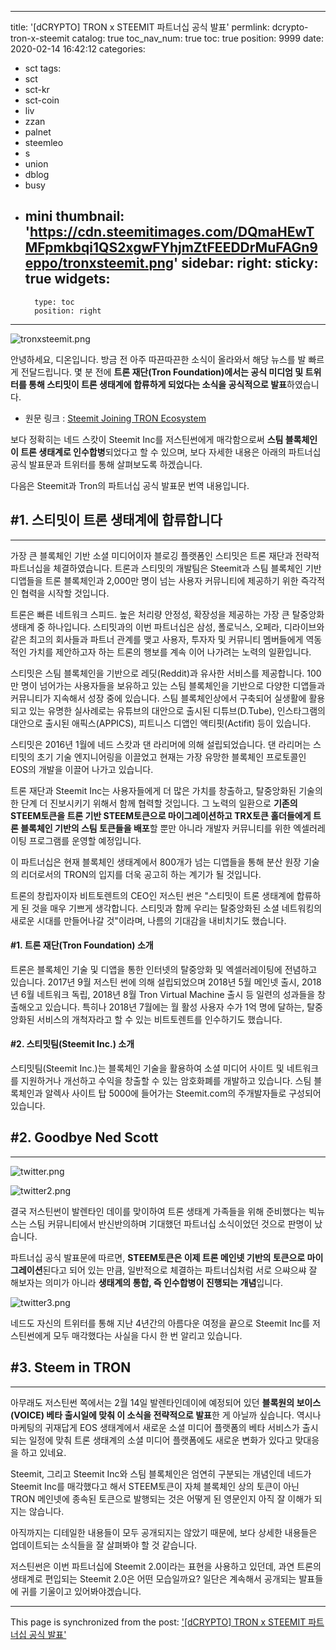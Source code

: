 
---
title: '[dCRYPTO] TRON x STEEMIT 파트너십 공식 발표'
permlink: dcrypto-tron-x-steemit
catalog: true
toc_nav_num: true
toc: true
position: 9999
date: 2020-02-14 16:42:12
categories:
- sct
tags:
- sct
- sct-kr
- sct-coin
- liv
- zzan
- palnet
- steemleo
- s
- union
- dblog
- busy
- mini
thumbnail: 'https://cdn.steemitimages.com/DQmaHEwTMFpmkbqi1QS2xgwFYhjmZtFEEDDrMuFAGn9eppo/tronxsteemit.png'
sidebar:
    right:
        sticky: true
widgets:
    -
        type: toc
        position: right
---


![tronxsteemit.png](https://cdn.steemitimages.com/DQmaHEwTMFpmkbqi1QS2xgwFYhjmZtFEEDDrMuFAGn9eppo/tronxsteemit.png)

안녕하세요, 디온입니다. 방금 전 아주 따끈따끈한 소식이 올라와서 해당 뉴스를 발 빠르게 전달드립니다. 몇 분 전에 **트론 재단(Tron Foundation)에서는 공식 미디엄 및 트위터를 통해 스티밋이 트론 생태계에 합류하게 되었다는 소식을 공식적으로 발표**하였습니다.

- 원문 링크 : [Steemit Joining TRON Ecosystem](https://medium.com/@TronFoundation/steemit-joining-tron-ecosystem-6ad66584d0b)

보다 정확히는 네드 스캇이 Steemit Inc를 저스틴썬에게 매각함으로써 **스팀 블록체인이 트론 생태계로 인수합병**되었다고 할 수 있으며, 보다 자세한 내용은 아래의 파트너십 공식 발표문과 트위터를 통해 살펴보도록 하겠습니다.

다음은 Steemit과 Tron의 파트너십 공식 발표문 번역 내용입니다.

## #1. 스티밋이 트론 생태계에 합류합니다
---
가장 큰 블록체인 기반 소셜 미디어이자 블로깅 플랫폼인 스티밋은 트론 재단과 전략적 파트너십을 체결하였습니다. 트론과 스티밋의 개발팀은 Steemit과 스팀 블록체인 기반 디앱들을 트론 블록체인과 2,000만 명이 넘는 사용자 커뮤니티에 제공하기 위한 즉각적인 협력을 시작할 것입니다.

트론은 빠른 네트워크 스피드. 높은 처리량 안정성, 확장성을 제공하는 가장 큰 탈중앙화 생태계 중 하나입니다. 스티밋과의 이번 파트너십은 삼성, 폴로닉스, 오페라, 디라이브와 같은 최고의 회사들과 파트너 관계를 맺고 사용자, 투자자 및 커뮤니티 멤버들에게 역동적인 가치를 제안하고자 하는 트론의 행보를 계속 이어 나가려는 노력의 일환입니다.

스티밋은 스팀 블록체인을 기반으로 레딧(Reddit)과 유사한 서비스를 제공합니다. 100만 명이 넘어가는 사용자들을 보유하고 있는 스팀 블록체인을 기반으로 다양한 디앱들과 커뮤니티가 지속해서 성장 중에 있습니다. 스팀 블록체인상에서 구축되어 실생활에 활용되고 있는 유명한 실사례로는 유튜브의 대안으로 출시된 디튜브(D.Tube), 인스타그램의 대안으로 출시된 애픽스(APPICS), 피트니스 디앱인 액티핏(Actifit) 등이 있습니다. 

스티밋은 2016년 1월에 네드 스캇과 댄 라리머에 의해 설립되었습니다. 댄 라리머는 스티밋의 초기 기술 엔지니어링을 이끌었고 현재는 가장 유망한 블록체인 프로토콜인 EOS의 개발을 이끌어 나가고 있습니다. 

트론 재단과 Steemit Inc는 사용자들에게 더 많은 가치를 창출하고, 탈중앙화된 기술의 한 단계 더 진보시키기 위해서 함께 협력할 것입니다. 그 노력의 일환으로 **기존의 STEEM토큰을 트론 기반 STEEM토큰으로 마이그레이션하고 TRX토큰 홀더들에게 트론 블록체인 기반의 스팀 토큰들을 배포**할 뿐만 아니라 개발자 커뮤니티를 위한 엑셀러레이팅 프로그램를 운영할 예정입니다. 

이 파트너십은 현재 블록체인 생태계에서 800개가 넘는 디앱들을 통해 분산 원장 기술의 리더로서의 TRON의 입지를 더욱 공고히 하는 계기가 될 것입니다. 

트론의 창립자이자 비트토렌트의 CEO인 저스틴 썬은 "스티밋이 트론 생태계에 합류하게 된 것을 매우 기쁘게 생각합니다. 스티밋과 함께 우리는 탈중앙화된 소셜 네트워킹의 새로운 시대를 만들어나갈 것"이라며, 나름의 기대감을 내비치기도 했습니다.

#### #1. 트론 재단(Tron Foundation) 소개

트론은 블록체인 기술 및 디앱을 통한 인터넷의 탈중앙화 및 엑셀러레이팅에 전념하고 있습니다. 2017년 9월 저스틴 썬에 의해 설립되었으며 2018년 5월 메인넷 출시, 2018년 6월 네트워크 독립, 2018년 8월 Tron Virtual Machine 출시 등 일련의 성과들을 창출해오고 있습니다. 특히나 2018년 7월에는 월 활성 사용자 수가 1억 명에 달하는, 탈중앙화된 서비스의 개척자라고 할 수 있는 비트토렌트를 인수하기도 했습니다. 

#### #2. 스티밋팀(Steemit Inc.) 소개

스티밋팀(Steemit Inc.)는 블록체인 기술을 활용하여 소셜 미디어 사이트 및 네트워크를 지원하거나 개선하고 수익을 창출할 수 있는 암호화폐를 개발하고 있습니다. 스팀 블록체인과 알렉사 사이트 탑 5000에 들어가는 Steemit.com의 주개발자들로 구성되어 있습니다. 


## #2. Goodbye Ned Scott
---
![twitter.png](https://cdn.steemitimages.com/DQmYuf3vMfDZ9ydQJqL6Zk8ZMSqUc9MbfQpmxXnGXrosSJ3/twitter.png)

![twitter2.png](https://cdn.steemitimages.com/DQmbBxWVv8GoGsqRp62cvBJQL6QMxELs7B9dLDXZFzzuKR4/twitter2.png)

결국 저스틴썬이 발렌타인 데이를 맞이하여 트론 생태계 가족들을 위해 준비했다는 빅뉴스는 스팀 커뮤니티에서 반신반의하며 기대했던 파트너십 소식이었던 것으로 판명이 났습니다.

파트너십 공식 발표문에 따르면, **STEEM토큰은 이제 트론 메인넷 기반의 토큰으로 마이그레이션**된다고 되어 있는 만큼, 일반적으로 체결하는 파트너십처럼 서로 으쌰으쌰 잘 해보자는 의미가 아니라 **생태계의 통합, 즉 인수합병이 진행되는 개념**입니다.

![twitter3.png](https://cdn.steemitimages.com/DQmYiVtJriXFP4HeYQQUJzpXYmypsGRmjh7sBoJ8A4oU8au/twitter3.png)

네드도 자신의 트위터를 통해 지난 4년간의 아름다운 여정을 끝으로 Steemit Inc를 저스틴썬에게 모두 매각했다는 사실을 다시 한 번 알리고 있습니다. 

## #3. Steem in TRON
---
아무래도 저스틴썬 쪽에서는 2월 14일 발렌타인데이에 예정되어 있던 **블록원의 보이스(VOICE) 베타 출시일에 맞춰 이 소식을 전략적으로 발표**한 게 아닐까 싶습니다. 역시나 마케팅의 귀재답게 EOS 생태계에서 새로운 소셜 미디어 플랫폼의 베타 서비스가 출시되는 일정에 맞춰 트론 생태계의 소셜 미디어 플랫폼에도 새로운 변화가 있다고 맞대응을 하고 있네요.

Steemit, 그리고 Steemit Inc와 스팀 블록체인은 엄연히 구분되는 개념인데 네드가 Steemit Inc를 매각했다고 해서 STEEM토큰이 자체 블록체인 상의 토큰이 아닌 TRON 메인넷에 종속된 토큰으로 발행되는 것은 어떻게 된 영문인지 아직 잘 이해가 되지는 않습니다.

아직까지는 디테일한 내용들이 모두 공개되지는 않았기 때문에, 보다 상세한 내용들은 업데이트되는 소식들을 잘 살펴봐야 할 것 같습니다.

저스틴썬은 이번 파트너십에 Steemit 2.0이라는 표현을 사용하고 있던데, 과연 트론의 생태계로 편입되는 Steemit 2.0은 어떤 모습일까요? 일단은 계속해서 공개되는 발표들에 귀를 기울이고 있어봐야겠습니다.

- - -

This page is synchronized from the post: ['[dCRYPTO] TRON x STEEMIT 파트너십 공식 발표'](https://steemit.com/@donekim/dcrypto-tron-x-steemit)
